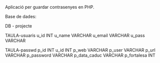 Aplicació per guardar contrasenyes en PHP.


Base de dades:

DB - projecte

TAULA-usuaris
	u_id INT
	u_name VARCHAR
	u_email VARCHAR
	u_pass VARCHAR

TAULA-passwd
	p_id INT
	u_id INT
	p_web VARCHAR
	p_user VARCHAR
	p_url VARCHAR
	p_password VARCHAR
	p_data_caduc VARCHAR
	p_fortalesa INT
